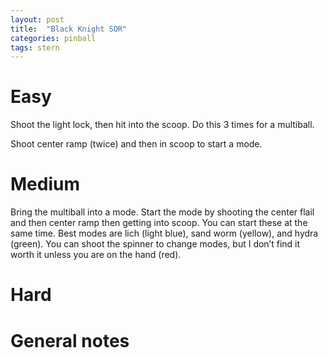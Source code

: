 ```yaml
---
layout: post
title:  "Black Knight SOR"
categories: pinball
tags: stern
---
```


# Easy
Shoot the light lock, then hit into the scoop. Do this 3 times for a  multiball.

Shoot center ramp (twice) and then in scoop to start a mode.

# Medium
Bring the multiball into a mode. Start the mode by shooting the center flail and then center ramp then getting into scoop. You can start these at the same time. Best modes are lich (light blue), sand worm (yellow), and hydra (green). You can shoot the spinner to change modes, but I don’t find it worth it unless you are on the hand (red).

# Hard
# General notes


